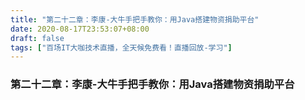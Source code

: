 ```yaml
---
title: "第二十二章：李康-大牛手把手教你：用Java搭建物资捐助平台"
date: 2020-08-17T23:53:07+08:00
draft: false
tags: ["百场IT大咖技术直播，全天候免费看！直播回放-学习"]
---
```



### 第二十二章：李康-大牛手把手教你：用Java搭建物资捐助平台